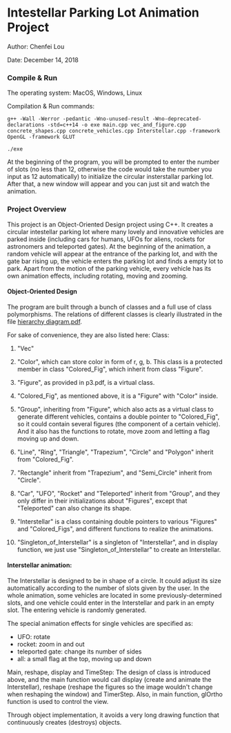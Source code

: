 # Intestellar Parking Lot Animation Project

Author: Chenfei Lou

Date: December 14, 2018


### Compile \& Run

The operating system: MacOS, Windows, Linux

Compilation \& Run commands:
```
g++ -Wall -Werror -pedantic -Wno-unused-result -Wno-deprecated-declarations -std=c++14 -o exe main.cpp vec_and_figure.cpp concrete_shapes.cpp concrete_vehicles.cpp Interstellar.cpp -framework OpenGL -framework GLUT

./exe
```
At the beginning of the program, you will be prompted to enter the number of slots (no less than 12, otherwise the code would take the number you input as 12 automatically) to initialize the circular insterstallar parking lot. After that, a new window will appear and you can just sit and watch the animation.


### Project Overview

This project is an Object-Oriented Design project using C++. It creates a circular intestellar parking lot where many lovely and innovative vehicles are parked inside (including cars for humans, UFOs for aliens, rockets for astronomers and teleported gates). At the beginning of the animation, a random vehicle will appear at the entrance of the parking lot, and with the gate bar rising up, the vehicle enters the parking lot and finds a empty lot to park. Apart from the motion of the parking vehicle, every vehicle has its own animation effects, including rotating, moving and zooming. 

#### Object-Oriented Design
The program are built through a bunch of classes and a full use of class polymorphisms. The relations of different classes is clearly illustrated in the file [hierarchy diagram.pdf](https://github.com/Alexanderia-Mike/interstellar-parking-lot/blob/main/hierarchy%20diagram.pdf).

For sake of convenience, they are also listed here:
Class:
1. "Vec"

2. "Color", which can store color in form of r, g, b. This class is a protected member in class "Colored_Fig", which inherit from class "Figure".

3. "Figure", as provided in p3.pdf, is a virtual class. 

4. "Colored_Fig", as mentioned above, it is a "Figure" with "Color" inside.

5. "Group", inheriting from "Figure", which also acts as a virtual class to generate different vehicles, contains a double pointer to "Colored_Fig", so it could contain several figures (the component of a certain vehicle). And it also has the functions to rotate, move zoom and letting a flag moving up and down.

6. "Line", "Ring", "Triangle", "Trapezium", "Circle" and "Polygon" inherit from "Colored_Fig".

7. "Rectangle" inherit from "Trapezium", and "Semi_Circle" inherit from "Circle".

8. "Car", "UFO", "Rocket" and "Teleported" inherit from "Group", and they only differ in their initializations about "Figures", except that "Teleported" can also change its shape.

9. "Interstellar" is a class containing double pointers to various "Figures" and "Colored_Figs", and different functions to realize the animations.

10. "Singleton_of_Interstellar" is a singleton of "Interstellar", and in display function, we just use "Singleton_of_Interstellar" to create an Interstellar.


#### Interstellar animation:
The Interstellar is designed to be in shape of a circle. It could adjust its size automatically according to the number of slots given by the user. In the whole animation, some vehicles are located in some previously-determined slots, and one vehicle could enter in the Interstellar and park in an empty slot. The entering vehicle is randomly generated.

The special animation effects for single vehicles are specified as:
- UFO: rotate
- rocket: zoom in and out
- teleported gate: change its number of sides
- all: a small flag at the top, moving up and down

Main, reshape, display and TimeStep:
The design of class is introduced above, and the main function would call display (create and animate the Interstellar), reshape (reshape the figures so the image wouldn't change when reshaping the window) and TimerStep. Also, in main function, glOrtho function is used to control the view.

Through object implementation, it avoids a very long drawing function that continuously creates (destroys) objects.
